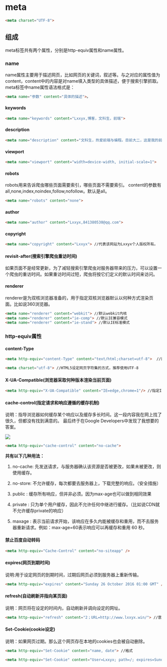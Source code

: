 # meta
```html
<meta charset="UTF-8">
```

## 组成
meta标签共有两个属性，分别是http-equiv属性和name属性。
### name
name属性主要用于描述网页，比如网页的关键词，叙述等。与之对应的属性值为content，content中的内容是对name填入类型的具体描述，便于搜索引擎抓取。
meta标签中name属性语法格式是：
```html
<meta name="参数" content="具体的描述">。
```

#### keywords
```html
<meta name="keywords" content="Lxxyx,博客，文科生，前端">
```

#### description
```html
<meta name="description" content="文科生，热爱前端与编程。目前大二，这是我的前端博客">
```

#### viewport
```html
<meta name="viewport" content="width=device-width, initial-scale=1">
```

#### robots

robots用来告诉爬虫哪些页面需要索引，哪些页面不需要索引。
content的参数有all,none,index,noindex,follow,nofollow。默认是all。
```html
<meta name="robots" content="none">
```

#### author
```html
<meta name="author" content="Lxxyx,841380530@qq.com">
```

#### copyright
```html
<meta name="copyright" content="Lxxyx"> //代表该网站为Lxxyx个人版权所有。
```

#### revisit-after(搜索引擎爬虫重访时间)
如果页面不是经常更新，为了减轻搜索引擎爬虫对服务器带来的压力，可以设置一个爬虫的重访时间。如果重访时间过短，爬虫将按它们定义的默认时间来访问。

#### renderer
renderer是为双核浏览器准备的，用于指定双核浏览器默认以何种方式渲染页面。比如说360浏览器。
```html
<meta name="renderer" content="webkit"> //默认webkit内核
<meta name="renderer" content="ie-comp"> //默认IE兼容模式
<meta name="renderer" content="ie-stand"> //默认IE标准模式
``` 


### http-equiv属性
<meta http-equiv="参数" content="具体的描述">


#### content-Type
```html
<meta http-equiv="content-Type" content="text/html;charset=utf-8">  //旧的HTML，不推荐

<meta charset="utf-8"> //HTML5设定网页字符集的方式，推荐使用UTF-8
```

#### X-UA-Compatible(浏览器采取何种版本渲染当前页面)
```html
<meta http-equiv="X-UA-Compatible" content="IE=edge,chrome=1"/> //指定IE和Chrome使用最新版本渲染当前页面
```

####  cache-control(指定请求和响应遵循的缓存机制)
说明：指导浏览器如何缓存某个响应以及缓存多长时间。这一段内容我在网上找了很久，但都没有找到满意的。
最后终于在Google Developers中发现了我想要的答案。

![](https://user-gold-cdn.xitu.io/2017/1/19/5dc80e2e097679bc7c9822ccc293489c?imageView2/0/w/1280/h/960/format/webp/ignore-error/1)

```html
<meta http-equiv="cache-control" content="no-cache">
```

**共有以下几种用法：**

1. no-cache: 先发送请求，与服务器确认该资源是否被更改，如果未被更改，则使用缓存。

2. no-store: 不允许缓存，每次都要去服务器上，下载完整的响应。（安全措施）

3. public : 缓存所有响应，但并非必须。因为max-age也可以做到相同效果

4. private : 只为单个用户缓存，因此不允许任何中继进行缓存。（比如说CDN就不允许缓存private的响应）

5. maxage : 表示当前请求开始，该响应在多久内能被缓存和重用，而不去服务器重新请求。例如：max-age=60表示响应可以再缓存和重用 60 秒。


#### 禁止百度自动转码
```html
<meta http-equiv="Cache-Control" content="no-siteapp" />
```

#### expires(网页到期时间)
说明:用于设定网页的到期时间，过期后网页必须到服务器上重新传输。
 
```html
<meta http-equiv="expires" content="Sunday 26 October 2016 01:00 GMT" />
```


#### refresh(自动刷新并指向某页面)
说明：网页将在设定的时间内，自动刷新并调向设定的网址。
 
```html
<meta http-equiv="refresh" content="2；URL=http://www.lxxyx.win/"> //意思是2秒后跳转向我的博客
```


#### Set-Cookie(cookie设定)
说明：如果网页过期。那么这个网页存在本地的cookies也会被自动删除。

```html
<meta http-equiv="Set-Cookie" content="name, date"> //格式

<meta http-equiv="Set-Cookie" content="User=Lxxyx; path=/; expires=Sunday, 10-Jan-16 10:00:00 GMT"> //具体范例

```
